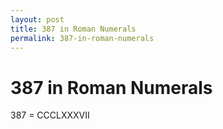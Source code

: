 ```yaml
---
layout: post
title: 387 in Roman Numerals
permalink: 387-in-roman-numerals
---
```


# 387 in Roman Numerals

387 = CCCLXXXVII
